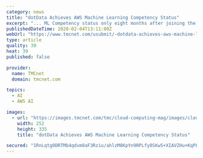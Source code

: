 ```yaml
---
category: news
title: "dotData Achieves AWS Machine Learning Competency Status"
excerpt: "... ML Competency status only eight months after joining the AWS Partner Network (APN). The certification recognizes dotData as an APN Partner that accelerates the full-cycle ML and data science process and provides validation that dotData has deep expertise in artificial intelligence (AI) and ML on AWS and can deliver their organization's ..."
publishedDateTime: 2020-02-04T13:11:00Z
webUrl: "https://www.tmcnet.com/usubmit/-dotdata-achieves-aws-machine-learning-competency-status-/2020/02/04/9091610.htm"
type: article
quality: 39
heat: 39
published: false

provider:
  name: TMCnet
  domain: tmcnet.com

topics:
  - AI
  - AWS AI

images:
  - url: "https://images.tmcnet.com/tmc/cloud-computing-mag/images/cloud-computing-0515-cover.jpg"
    width: 252
    height: 335
    title: "dotData Achieves AWS Machine Learning Competency Status"

secured: "1RnLqtg0DRTMb4qdvm8aF3Rziu/ahlzM8KpYn9RPLfy0SKw5+XIAVZHu+KqPLkJulKrrVYokJzVC+z8V797uKffgTklYBx6AZ32A0h0z2FSqfH/B22OHEe1EjUQZeps1fnRgXR9MhTiRQkbqbC+x0XaR0rmR34nCwrq+FpxERcuy4BTibKpU/JPp598FdxUY9tQMR48+qq9M7Ny5SpzvpCWiPWPuK1ezXJ3xEzXxHc05GhdD4kTWJtGJeVIhhyG/IgRpEqd4HQyCGdm09uqD4MvRwieyHy/A2v6SDztI6qvitWR75aNO2b1ECL+4Aze4;5Fe1py+j+H8QPcQybrmpFg=="
---
```


